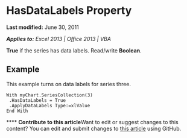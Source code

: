
# HasDataLabels Property

 **Last modified:** June 30, 2011

 _**Applies to:** Excel 2013 | Office 2013 | VBA_

 **True** if the series has data labels. Read/write **Boolean**.


## Example

This example turns on data labels for series three.


```
With myChart.SeriesCollection(3) 
 .HasDataLabels = True 
 .ApplyDataLabels Type:=xlValue 
End With
```


****   **Contribute to this article**Want to edit or suggest changes to this content? You can edit and submit changes to  [this article](https://github.com/jhershey00/VBA_Excel_Test/OpenXMLCon/articles/1aa1d13e-69ec-0dab-1820-437c09afe820.md) using GitHub.

